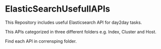 # ElasticSearchUsefullAPIs
This Repository includes useful Elasticsearch API for day2day tasks.

This APIs categorized in three different folders e.g. Index, Cluster and Host.

Find each API in corrensping folder.


